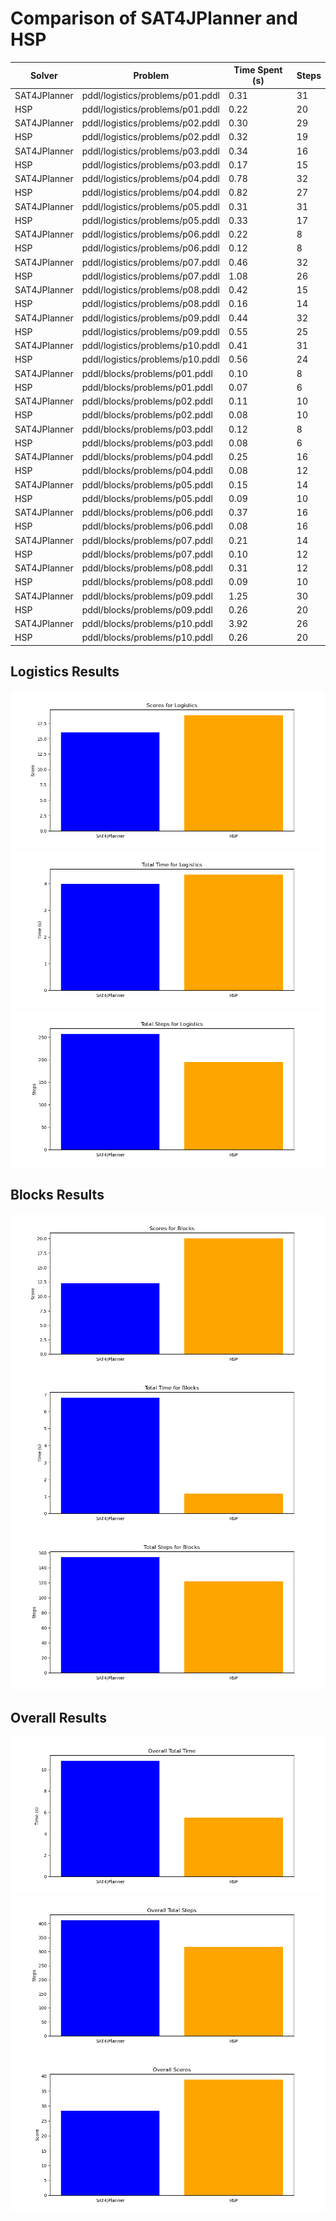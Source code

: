 # Comparison of SAT4JPlanner and HSP

| Solver | Problem | Time Spent (s) | Steps |
|--------|---------|----------------|-------|
| SAT4JPlanner | pddl/logistics/problems/p01.pddl | 0.31 | 31 |
| HSP | pddl/logistics/problems/p01.pddl | 0.22 | 20 |
| SAT4JPlanner | pddl/logistics/problems/p02.pddl | 0.30 | 29 |
| HSP | pddl/logistics/problems/p02.pddl | 0.32 | 19 |
| SAT4JPlanner | pddl/logistics/problems/p03.pddl | 0.34 | 16 |
| HSP | pddl/logistics/problems/p03.pddl | 0.17 | 15 |
| SAT4JPlanner | pddl/logistics/problems/p04.pddl | 0.78 | 32 |
| HSP | pddl/logistics/problems/p04.pddl | 0.82 | 27 |
| SAT4JPlanner | pddl/logistics/problems/p05.pddl | 0.31 | 31 |
| HSP | pddl/logistics/problems/p05.pddl | 0.33 | 17 |
| SAT4JPlanner | pddl/logistics/problems/p06.pddl | 0.22 | 8 |
| HSP | pddl/logistics/problems/p06.pddl | 0.12 | 8 |
| SAT4JPlanner | pddl/logistics/problems/p07.pddl | 0.46 | 32 |
| HSP | pddl/logistics/problems/p07.pddl | 1.08 | 26 |
| SAT4JPlanner | pddl/logistics/problems/p08.pddl | 0.42 | 15 |
| HSP | pddl/logistics/problems/p08.pddl | 0.16 | 14 |
| SAT4JPlanner | pddl/logistics/problems/p09.pddl | 0.44 | 32 |
| HSP | pddl/logistics/problems/p09.pddl | 0.55 | 25 |
| SAT4JPlanner | pddl/logistics/problems/p10.pddl | 0.41 | 31 |
| HSP | pddl/logistics/problems/p10.pddl | 0.56 | 24 |
| SAT4JPlanner | pddl/blocks/problems/p01.pddl | 0.10 | 8 |
| HSP | pddl/blocks/problems/p01.pddl | 0.07 | 6 |
| SAT4JPlanner | pddl/blocks/problems/p02.pddl | 0.11 | 10 |
| HSP | pddl/blocks/problems/p02.pddl | 0.08 | 10 |
| SAT4JPlanner | pddl/blocks/problems/p03.pddl | 0.12 | 8 |
| HSP | pddl/blocks/problems/p03.pddl | 0.08 | 6 |
| SAT4JPlanner | pddl/blocks/problems/p04.pddl | 0.25 | 16 |
| HSP | pddl/blocks/problems/p04.pddl | 0.08 | 12 |
| SAT4JPlanner | pddl/blocks/problems/p05.pddl | 0.15 | 14 |
| HSP | pddl/blocks/problems/p05.pddl | 0.09 | 10 |
| SAT4JPlanner | pddl/blocks/problems/p06.pddl | 0.37 | 16 |
| HSP | pddl/blocks/problems/p06.pddl | 0.08 | 16 |
| SAT4JPlanner | pddl/blocks/problems/p07.pddl | 0.21 | 14 |
| HSP | pddl/blocks/problems/p07.pddl | 0.10 | 12 |
| SAT4JPlanner | pddl/blocks/problems/p08.pddl | 0.31 | 12 |
| HSP | pddl/blocks/problems/p08.pddl | 0.09 | 10 |
| SAT4JPlanner | pddl/blocks/problems/p09.pddl | 1.25 | 30 |
| HSP | pddl/blocks/problems/p09.pddl | 0.26 | 20 |
| SAT4JPlanner | pddl/blocks/problems/p10.pddl | 3.92 | 26 |
| HSP | pddl/blocks/problems/p10.pddl | 0.26 | 20 |
## Logistics Results

![Scores for Logistics](xplot/logistics_scores.png)
![Total Time for Logistics](xplot/logistics_total_time.png)
![Total Steps for Logistics](xplot/logistics_total_steps.png)
## Blocks Results

![Scores for Blocks](xplot/blocks_scores.png)
![Total Time for Blocks](xplot/blocks_total_time.png)
![Total Steps for Blocks](xplot/blocks_total_steps.png)
## Overall Results

![Overall Total Time](xplot/overall_total_time.png)
![Overall Total Steps](xplot/overall_total_steps.png)
![Overall Scores](xplot/overall_scores.png)
